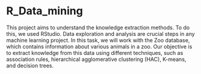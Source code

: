 # R_Data_mining

This project aims to understand the knowledge extraction methods. To do this, we used RStudio. Data exploration and analysis are crucial steps in any machine learning project. In this task, we will work with the Zoo database, which contains information about various animals in a zoo. Our objective is to extract knowledge from this data using different techniques, such as association rules, hierarchical agglomerative clustering (HAC), K-means, and decision trees.
